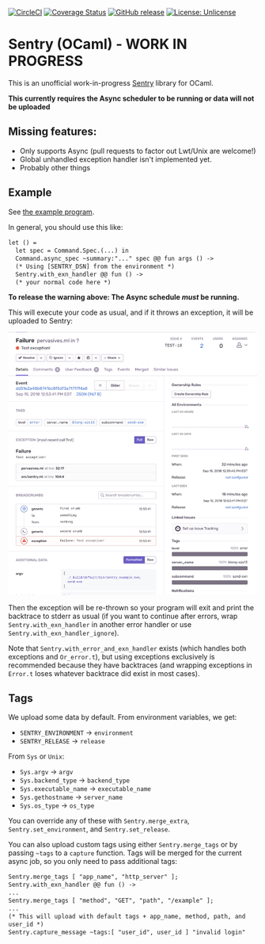 [![CircleCI](https://circleci.com/gh/brendanlong/sentry-ocaml.svg?style=shield)](https://circleci.com/gh/brendanlong/sentry-ocaml)
[![Coverage Status](https://coveralls.io/repos/github/brendanlong/sentry-ocaml/badge.svg?branch=master)](https://coveralls.io/github/brendanlong/sentry-ocaml?branch=master)
[![GitHub release](https://img.shields.io/github/release/brendanlong/sentry-ocaml.svg)](https://github.com/brendanlong/sentry-ocaml/releases/latest)
[![License: Unlicense](https://img.shields.io/badge/license-Unlicense-blue.svg)](http://unlicense.org/)


# Sentry (OCaml) - WORK IN PROGRESS

This is an unofficial work-in-progress [Sentry](https://sentry.io) library for
OCaml.

**This currently requires the Async scheduler to be running or data will not
be uploaded**

## Missing features:

  - Only supports Async (pull requests to factor out Lwt/Unix are welcome!)
  - Global unhandled exception handler isn't implemented yet.
  - Probably other things

## Example

See [the example program](bin/sentry_example.ml).

In general, you should use this like:

```
let () =
  let spec = Command.Spec.(...) in
  Command.async_spec ~summary:"..." spec @@ fun args () ->
  (* Using [SENTRY_DSN] from the environment *)
  Sentry.with_exn_handler @@ fun () ->
  (* your normal code here *)
```

**To release the warning above: The Async schedule *must* be running.**

This will execute your code as usual, and if it throws an exception, it will be
uploaded to Sentry:

![Exception in Sentry](static/exception_in_sentry.png)

Then the exception will be re-thrown so your program will exit and print the
backtrace to stderr as usual (if you want to continue after errors, wrap
`Sentry.with_exn_handler` in another error handler or use `Sentry.with_exn_handler_ignore`).

Note that `Sentry.with_error_and_exn_handler` exists (which handles both exceptions and
`Or_error.t`), but using exceptions exclusively is recommended because they have
backtraces (and wrapping exceptions in `Error.t` loses whatever backtrace did
exist in most cases).

## Tags

We upload some data by default. From environment variables, we get:

  - `SENTRY_ENVIRONMENT` -> `environment`
  - `SENTRY_RELEASE` -> `release`

From `Sys` or `Unix`:

  - `Sys.argv` -> `argv`
  - `Sys.backend_type` -> `backend_type`
  - `Sys.executable_name` -> `executable_name`
  - `Sys.gethostname` -> `server_name`
  - `Sys.os_type` -> `os_type`

You can override any of these with `Sentry.merge_extra`,
`Sentry.set_environment`, and `Sentry.set_release`.

You can also upload custom tags using either `Sentry.merge_tags` or by passing
`~tags` to a `capture` function. Tags will be merged for the
current async job, so you only need to pass additional tags:

```
Sentry.merge_tags [ "app_name", "http_server" ];
Sentry.with_exn_handler @@ fun () ->
...
Sentry.merge_tags [ "method", "GET", "path", "/example" ];
...
(* This will upload with default tags + app_name, method, path, and user_id *)
Sentry.capture_message ~tags:[ "user_id", user_id ] "invalid login"
```

